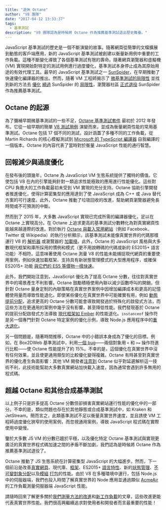 ```yaml
---
title: "退休 Octane"
author: "V8 團隊"
date: "2017-04-12 13:33:37"
tags: 
  - 基準測試
description: "V8 團隊認為是時候將 Octane 作為推薦基準測試退出歷史舞臺。"
---
```

JavaScript 基準測試的歷史是一個不斷演變的故事。隨著網頁從簡單的文檔擴展到動態的客戶端應用，新的 JavaScript 基準測試被創建以衡量新用例中重要的工作負載。這種不斷變化導致了各個基準測試有限的壽命。隨著網頁瀏覽器和虛擬機 (VM) 實現開始對特定的測試用例進行過度優化，基準測試本身停止成為其原始用途的有效代理工具。最早的 JavaScript 基準測試之一 [SunSpider](https://webkit.org/perf/sunspider/sunspider.html)，在早期推動了快速優化編譯器的推出。然而，隨著 VM 工程師揭示了 [微基準測試的局限性](https://blog.mozilla.org/nnethercote/2014/06/16/a-browser-benchmarking-manifesto/) 並找到新的方法去 [優化](https://benediktmeurer.de/2016/12/16/the-truth-about-traditional-javascript-benchmarks/#the-notorious-sunspider-examples) [繞過](https://bugzilla.mozilla.org/show_bug.cgi?id=787601) SunSpider 的 [局限性](https://bugs.webkit.org/show_bug.cgi?id=63864)，瀏覽器社區 [正式退役](https://trac.webkit.org/changeset/187526/webkit) SunSpider 作為推薦基準測試。

<!--truncate-->
## Octane 的起源

為了彌補早期微基準測試的一些不足，[Octane 基準測試套件](https://developers.google.com/octane/) 最初於 2012 年發布。它從一組早期的簡單 [V8 測試用例](http://www.netchain.com/Tools/v8/) 演變而來，並成為衡量網頁性能的常用基準測試。Octane 包括 17 個不同的測試，設計涵蓋了多種不同的工作負載，從 Martin Richards 的核心模擬測試到 [Microsoft 的 TypeScript 編譯器](http://www.typescriptlang.org/) 自我編譯的一個版本。Octane 的內容代表了當時對於衡量 JavaScript 性能的通行智慧。

## 回報減少與過度優化

在發布後的頭幾年，Octane 為 JavaScript VM 生態系統提供了獨特的價值。它使包括 V8 在內的引擎能夠針對一類追求性能極致的應用進行性能優化。這些對 CPU 負擔大的工作負載最初未受到 VM 實現的充分支持。Octane 協助引擎開發者推進優化，使得計算密集型的應用達到了使 JavaScript 成為 C++ 或 Java 替代方案的可行速度。此外，Octane 推動了垃圾回收的改進，幫助網頁瀏覽器避免長時間或不可預測的中斷。

然而到了 2015 年，大多數 JavaScript 實現已完成所需的編譯器優化，足以在 Octane 上實現高分。在 Octane 上追求更高的基準測試分數轉化為對真實網頁性能越來越邊際的改進。對於執行 [Octane 與載入常用網站](/blog/real-world-performance)（例如 Facebook、Twitter 或 Wikipedia）的執行分析顯示，該基準測試未能像真實世界的代碼那樣運行 V8 的 [解析器](https://medium.com/dev-channel/javascript-start-up-performance-69200f43b201#.7v8b4jylg) 或瀏覽器的 [加載棧](https://medium.com/reloading/toward-sustainable-loading-4760957ee46f#.muk9kzxmb)。此外，Octane 的 JavaScript 風格與大多數現代框架和庫所採用的慣例和模式（更不用說轉碼的代碼或新的 ES2015+ 語言功能）不相符。這意味著使用 Octane 測量 V8 的性能未能捕捉現代網頁的重要使用案例，例如快速加載框架、支持具有新狀態管理模式的大型應用程序，或確保 ES2015+ 功能 [與它們的 ES5 等價物一樣快速](/blog/high-performance-es2015)。

此外，我們開始注意到，JavaScript 優化為了提高 Octane 分數，往往對真實世界中的場景產生不利影響。Octane 鼓勵積極使用內聯以減少函數呼叫的開銷，但針對 Octane 量身定制的內聯策略在真實世界案例中因增加編譯成本和更高的記憶體使用量而導致性能退化。即使某些優化在真實世界中可能確實有用，例如 [動態提前分配](http://dl.acm.org/citation.cfm?id=2754181)，追求更高的 Octane 分數可能會導致開發過於特殊化的啟發式方法，而這些方法在更通用的案例中幾乎沒有影響，甚至降低性能。我們發現基於 Octane 的提前分配啟發式方法導致 [現代框架如 Ember](https://bugs.chromium.org/p/v8/issues/detail?id=3665) 的性能退化。`instanceof` 操作符是另一個專門針對 Octane 特定案例的優化示例，導致 Node.js 應用程序中的[重大退化](https://github.com/nodejs/node/issues/9634)。

另一個問題是，隨著時間推移，Octane 中的小錯誤本身成為了優化的目標。例如，在 Box2DWeb 基準測試中，利用[一個 bug](http://crrev.com/1355113002)——兩個對象用 `<` 和 `>=` 操作符進行比較——使 Octane 性能提升了約 15%。不幸的是，這個優化在真實世界中沒有任何效果，並且使更通用類型的比較優化變得複雜。Octane 有時甚至對真實世界的優化產生負面影響：其他 VM 開發者[注意到](https://bugzilla.mozilla.org/show_bug.cgi?id=1162272) Octane 似乎對延遲解析這一技術不利，此技術能幫助大多數真實網站加快載入速度，因為通常會遇到許多無用的程式碼。

## 超越 Octane 和其他合成基準測試

以上例子只是許多提高 Octane 分數但卻損害真實網站運行性能的優化中的一部分。不幸的是，類似問題也存在於其他靜態或合成基準測試中，如 Kraken 和 JetStream。簡而言之，此類基準測試不足以衡量真實世界速度，並且誘使 VM 工程師過度優化狹窄的使用案例，而忽視通用案例，導致 JavaScript 程式碼在實際使用中變慢。

鑒於大多數 JS VM 的分數已趨於平穩，以及優化特定 Octane 基準測試與實現更廣泛的真實世界程式碼加速之間的矛盾不斷加劇，我們認為是時候將 Octane 作為推薦基準測試退役了。

Octane 推動了 JS 生態系統在計算密集型 JavaScript 的大幅進步。然而，下一個前沿是改善[真實網頁](/blog/real-world-performance)、現代庫、[框架](http://stateofjs.com/2016/frontend/)、ES2015+ [語言特性](/blog/high-performance-es2015)、新的[狀態管理](http://redux.js.org/)、[不可變對象分配](https://facebook.github.io/immutable-js/)以及[模組](https://webpack.github.io/) [打包](http://browserify.org/)的性能。由於 V8 在多種環境中運行，包括 Node.js 中的伺服器端，我們也投入時間了解真實世界的 Node 應用並通過類似 [AcmeAir](https://github.com/acmeair/acmeair-nodejs) 的工作負載測量伺服器端 JavaScript 性能。

請隨時回來了解更多關於[我們測量方法的改進](/blog/real-world-performance)和[新工作負載](/blog/optimizing-v8-memory)的文章，這些改進更能代表真實世界性能。我們很高興繼續追求對使用者和開發者而言最重要的性能！
